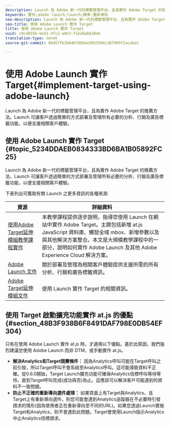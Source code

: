 ```yaml
---
description: Launch 為 Adobe 新一代的標籤管理平台，且為實作 Adobe Target 的推薦方法。Launch 可讓客戶透過簡單的方式部署及管理所有必要的分析、行銷及廣告標籤功能，以便支援相關客戶體驗。
keywords: 實作;adobe launch;launch;競爭;重新導向
seo-description: Launch 為 Adobe 新一代的標籤管理平台，且為實作 Adobe Target 的推薦方法。Launch 可讓客戶透過簡單的方式部署及管理所有必要的分析、行銷及廣告標籤功能，以便支援相關客戶體驗。
seo-title: 使用 Adobe Launch 實作 Target
title: 使用 Adobe Launch 實作 Target
uuid: c8cd855b-bed1-4fc2-a0e3-f1ea6ab620e6
translation-type: tm+mt
source-git-commit: 8bd57fb3bb467d8dae50535b6c367995f2acabac

---
```



# 使用 Adobe Launch 實作 Target{#implement-target-using-adobe-launch}

Launch 為 Adobe 新一代的標籤管理平台，且為實作 Adobe Target 的推薦方法。Launch 可讓客戶透過簡單的方式部署及管理所有必要的分析、行銷及廣告標籤功能，以便支援相關客戶體驗。

## 使用 Adobe Launch 實作 Target {#topic_5234DDAEB0834333BD6BA1B05892FC25}

Launch 為 Adobe 新一代的標籤管理平台，且為實作 Adobe Target 的推薦方法。Launch 可讓客戶透過簡單的方式部署及管理所有必要的分析、行銷及廣告標籤功能，以便支援相關客戶體驗。

下表列出可獲取有關 Launch 之更多資訊的各種來源:

| 資源 | 詳細資料 |
|--- |--- |
| [使用Adobe Target延伸模組教學課程實作](https://docs.adobe.com/content/help/en/experience-cloud/implementing-in-websites-with-launch/implement-solutions/target.html) | 本教學課程提供逐步說明，指導您使用 Launch 在網站中實作 Adobe Target。主題包括新增 at.js JavaScript 資料庫、觸發全域 mbox、新增參數以及與其他解決方案整合。本文是大規模教學課程中的一部分，說明如何實作 Adobe Launch 及其他 Adobe Experience Cloud 解決方案。 |
| [Adobe Launch 文件](https://docs.adobelaunch.com/getting-started) | 關於部署及管理為相關客戶體驗提供支援所需的所有分析、行銷和廣告標籤資訊。 |
| [Adobe Target延伸模組文件](https://docs.adobelaunch.com/extension-reference/web/adobe-target-extension) | 使用 Launch 實作 Target 的相關資訊。 |

## 使用 Target 啟動擴充功能實作 at.js 的優點 {#section_48B3F938B6F8491DAF798E0DB54EF304}

只有在使用 Adobe Launch 實作 at.js 時，才適用以下優點。基於此原因，我們強烈建議您使用 Adobe Launch 而非 DTM，或手動實作 at.js。

* **解決Analytics和Target競賽條件：** 因為Analytics呼叫可能在Target呼叫之前引發，所以Target呼叫不會系結至Analytics呼叫。這可能導致資料不正確。從0.6.0開始，Target Launch擴充功能可確保Analytics信標呼叫等待等待，直到Target呼叫完成(成功與否)為止。這應該可以解決客戶可能遇到的資料不一致問題。
* **防止不正確的重新導向選件處理：** 如果頁面上有Target與Analytics，且Target上有重新導向選件，則您可能會遇到Analytics追蹤器在不必要時引發請求的情形(因為使用者正在重新導向至不同的URL)。如果您透過Launch實施Target和Analytics，則不會遇到此問題。Target會使用Launch指示Analytics中止Analytics信標請求。